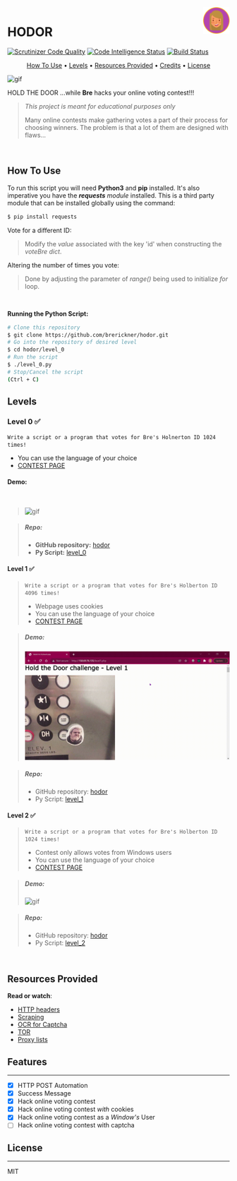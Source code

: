<a href="https://github.com/brerickner/">
    <img src="bre_favi.png" alt="Bre" title="Bre's Github" align="right" height="60" />
</a> 

# HODOR
[![Scrutinizer Code Quality](https://scrutinizer-ci.com/g/brerickner/hodor/badges/quality-score.png?b=master)](https://scrutinizer-ci.com/g/brerickner/hodor/?branch=master)
[![Code Intelligence Status](https://scrutinizer-ci.com/g/brerickner/hodor/badges/code-intelligence.svg?b=master)](https://scrutinizer-ci.com/code-intelligence)
[![Build Status](https://scrutinizer-ci.com/g/brerickner/hodor/badges/build.png?b=master)](https://scrutinizer-ci.com/g/brerickner/hodor/build-status/master)
<p align="center">
<a href="#how-to-use">How To Use</a> •
  <a href="#levels">Levels</a> •
  <a href="#resources-provided">Resources Provided</a> •
  <a href="#credits">Credits</a> •
  <a href="#license">License</a>
</p>

![gif](https://s3.amazonaws.com/intranet-projects-files/holbertonschool-higher-level_programming+/261/giphy_hodor.gif)



HOLD THE DOOR ...while **Bre** hacks your online voting contest!!!  

> _This project is meant for educational purposes only_
>
> Many online contests make gathering votes a part of their process for choosing winners. The problem is that a lot of them are designed with flaws… 

&nbsp;  

##  How To Use

To run this script you will need **Python3** and **pip** installed. It's also imperative you have the ***requests*** *module* installed. This is a third party module that can be installed globally using the command:

```bash
$ pip install requests
```
Vote for a different ID: 
> Modify the *value* associated with the key 'id' when constructing the *voteBre dict*.

Altering the number of times you vote:
> Done by adjusting the parameter of *range()* being used to initialize *for* loop. 

&nbsp;

**Running the Python Script:**
```bash
# Clone this repository
$ git clone https://github.com/brerickner/hodor.git
# Go into the repository of desired level
$ cd hodor/level_0
# Run the script
$ ./level_0.py
# Stop/Cancel the script
(Ctrl + C)
```

##  Levels
###  Level 0 :white_check_mark:  

`Write a script or a program that votes for Bre's Holnerton ID 1024 times!`
* You can use the language of your choice
* [CONTEST PAGE](http://158.69.76.135/level0.php)

#### Demo: 
&nbsp;
>
> ![gif](level_0/level_0_Demo.gif)

> ##### **Repo:**
>
> - **GitHub repository:** [hodor](https://github.com/brerickner/hodor)
> - **Py Script:** [level_0](https://github.com/brerickner/hodor/blob/master/level_0/level_0.py)   



####  Level 1 :white_check_mark:

> `Write a script or a program that votes for Bre's Holberton ID 4096 times!`
>
> *   Webpage uses cookies
> *   You can use the language of your choice
> *   [CONTEST PAGE](http://158.69.76.135/level1.php)

> ##### Demo:  &nbsp;  
>
> ![gif](level_1/Level_1.gif)

> ##### Repo:
>
> - GitHub repository: [hodor](https://github.com/brerickner/hodor)
> - Py Script: [level_1](https://github.com/brerickner/hodor/blob/master/level_1/level1.py)



####  Level 2 :white_check_mark:

> `Write a script or a program that votes for Bre's Holberton ID 1024 times! `
>
>
> *   Contest only allows votes from Windows users
> *   You can use the language of your choice
> *   [CONTEST PAGE](http://158.69.76.135/level2.php)

> #####  Demo:  
>
> ![gif](level_2/demo_level_2.gif)

> #####  Repo:
>
> *   GitHub repository: [hodor](https://github.com/brerickner/hodor)
> *   Py Script: [level_2](https://github.com/brerickner/hodor/blob/master/level_2/level_2.py)

&nbsp;  


##  Resources Provided

**Read or watch**:

*   [HTTP headers](https://www.google.com/search?q=http+headers+explained+post&oq=http+headers+explained+post)
*   [Scraping](/rltoken/L2HhLK0iyncmurlkigh5yw "Scraping")
*   [OCR for Captcha](https://www.google.com/search?q=solving+captcha+with+ocr)
*   [TOR](https://www.google.com/search?q=tor)
*   [Proxy lists](https://www.google.com/search?q=proxy+lists)

##  Features
---

- [x] HTTP POST Automation
- [x] Success Message
- [x] Hack online voting contest
- [x] Hack online voting contest *with* cookies
- [x] Hack online voting contest as a *Window's* User
- [ ] Hack online voting contest with captcha
##  License
---  

MIT  


